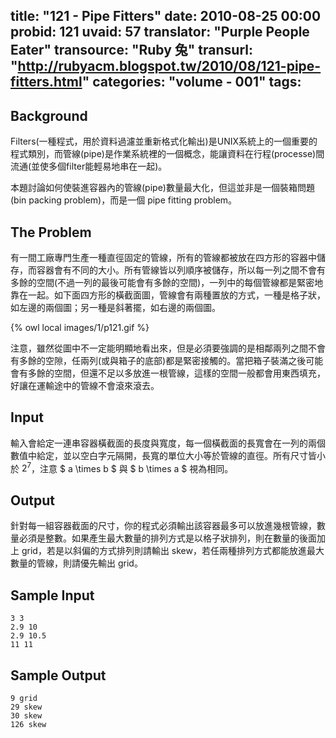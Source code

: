 title: "121 - Pipe Fitters"
date: 2010-08-25 00:00
probid: 121
uvaid: 57
translator: "Purple People Eater"
transource: "Ruby 兔"
transurl: "http://rubyacm.blogspot.tw/2010/08/121-pipe-fitters.html"
categories: "volume - 001"
tags:
---

## Background ##

Filters(一種程式，用於資料過濾並重新格式化輸出)是UNIX系統上的一個重要的程式類別，而管線(pipe)是作業系統裡的一個概念，能讓資料在行程(processe)間流通(並使多個filter能輕易地串在一起)。

本題討論如何使裝進容器內的管線(pipe)數量最大化，但這並非是一個裝箱問題 (bin packing problem)，而是一個 pipe fitting problem。

<!-- more -->

## The Problem ##

有一間工廠專門生產一種直徑固定的管線，所有的管線都被放在四方形的容器中儲存，而容器會有不同的大小。所有管線皆以列順序被儲存，所以每一列之間不會有多餘的空間(不過一列的最後可能會有多餘的空間)，一列中的每個管線都是緊密地靠在一起。如下面四方形的橫截面圖，管線會有兩種置放的方式，一種是格子狀，如左邊的兩個圖；另一種是斜著擺，如右邊的兩個圖。

{% owl local images/1/p121.gif %}

注意，雖然從圖中不一定能明顯地看出來，但是必須要強調的是相鄰兩列之間不會有多餘的空隙，任兩列(或與箱子的底部)都是緊密接觸的。當把箱子裝滿之後可能會有多餘的空間，但還不足以多放進一根管線，這樣的空間一般都會用東西填充，好讓在運輸途中的管線不會滾來滾去。

## Input ##

輸入會給定一連串容器橫截面的長度與寬度，每一個橫截面的長寬會在一列的兩個數值中給定，並以空白字元隔開，長寬的單位大小等於管線的直徑。所有尺寸皆小於 $2^{7}$，注意 $ a \times b $ 與 $ b \times a $ 視為相同。

## Output ##

針對每一組容器截面的尺寸，你的程式必須輸出該容器最多可以放進幾根管線，數量必須是整數。如果產生最大數量的排列方式是以格子狀排列，則在數量的後面加上 grid，若是以斜偏的方式排列則請輸出 skew，若任兩種排列方式都能放進最大數量的管線，則請優先輸出 grid。

## Sample Input ##

	3 3
	2.9 10
	2.9 10.5
	11 11

## Sample Output ##

	9 grid
	29 skew
	30 skew
	126 skew